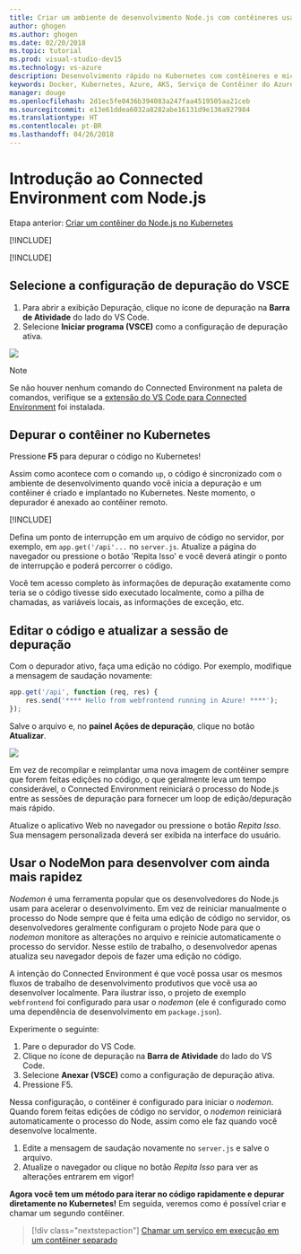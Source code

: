 ```yaml
---
title: Criar um ambiente de desenvolvimento Node.js com contêineres usando o Kubernetes na nuvem – Etapa 4 – Depurar um contêiner no Kubernetes | Microsoft Docs
author: ghogen
ms.author: ghogen
ms.date: 02/20/2018
ms.topic: tutorial
ms.prod: visual-studio-dev15
ms.technology: vs-azure
description: Desenvolvimento rápido no Kubernetes com contêineres e microsserviços no Azure
keywords: Docker, Kubernetes, Azure, AKS, Serviço de Contêiner do Azure, contêineres
manager: douge
ms.openlocfilehash: 2d1ec5fe0436b394083a247faa4519505aa21ceb
ms.sourcegitcommit: e13e61ddea6032a8282abe16131d9e136a927984
ms.translationtype: HT
ms.contentlocale: pt-BR
ms.lasthandoff: 04/26/2018
---
```

# <a name="get-started-on-connected-environment-with-nodejs"></a>Introdução ao Connected Environment com Node.js

Etapa anterior: [Criar um contêiner do Node.js no Kubernetes](get-started-nodejs-03.md)

[!INCLUDE[](includes/debug-intro.md)]

[!INCLUDE[](includes/init-debug-assets-vscode.md)]


## <a name="select-the-vsce-debug-configuration"></a>Selecione a configuração de depuração do VSCE
1. Para abrir a exibição Depuração, clique no ícone de depuração na **Barra de Atividade** do lado do VS Code.
1. Selecione **Iniciar programa (VSCE)** como a configuração de depuração ativa.

![](media/debug-configuration-nodejs.png)

> [!Note]
> Se não houver nenhum comando do Connected Environment na paleta de comandos, verifique se a [extensão do VS Code para Connected Environment](get-started-nodejs-01.md#get-kubernetes-debugging-for-vs-code) foi instalada.

## <a name="debug-the-container-in-kubernetes"></a>Depurar o contêiner no Kubernetes
Pressione **F5** para depurar o código no Kubernetes!

Assim como acontece com o comando `up`, o código é sincronizado com o ambiente de desenvolvimento quando você inicia a depuração e um contêiner é criado e implantado no Kubernetes. Neste momento, o depurador é anexado ao contêiner remoto.

[!INCLUDE[](includes/tip-vscode-status-bar-url.md)]

Defina um ponto de interrupção em um arquivo de código no servidor, por exemplo, em `app.get('/api'...` no `server.js`. Atualize a página do navegador ou pressione o botão 'Repita Isso' e você deverá atingir o ponto de interrupção e poderá percorrer o código.

Você tem acesso completo às informações de depuração exatamente como teria se o código tivesse sido executado localmente, como a pilha de chamadas, as variáveis locais, as informações de exceção, etc.

## <a name="edit-code-and-refresh-the-debug-session"></a>Editar o código e atualizar a sessão de depuração
Com o depurador ativo, faça uma edição no código. Por exemplo, modifique a mensagem de saudação novamente:

```javascript
app.get('/api', function (req, res) {
    res.send('**** Hello from webfrontend running in Azure! ****');
});
```

Salve o arquivo e, no **painel Ações de depuração**, clique no botão **Atualizar**. 

![](media/debug-action-refresh-nodejs.png)

Em vez de recompilar e reimplantar uma nova imagem de contêiner sempre que forem feitas edições no código, o que geralmente leva um tempo considerável, o Connected Environment reiniciará o processo do Node.js entre as sessões de depuração para fornecer um loop de edição/depuração mais rápido.

Atualize o aplicativo Web no navegador ou pressione o botão *Repita Isso*. Sua mensagem personalizada deverá ser exibida na interface do usuário.


## <a name="use-nodemon-to-develop-even-faster"></a>Usar o NodeMon para desenvolver com ainda mais rapidez
*Nodemon* é uma ferramenta popular que os desenvolvedores do Node.js usam para acelerar o desenvolvimento. Em vez de reiniciar manualmente o processo do Node sempre que é feita uma edição de código no servidor, os desenvolvedores geralmente configuram o projeto Node para que o *nodemon* monitore as alterações no arquivo e reinicie automaticamente o processo do servidor. Nesse estilo de trabalho, o desenvolvedor apenas atualiza seu navegador depois de fazer uma edição no código.

A intenção do Connected Environment é que você possa usar os mesmos fluxos de trabalho de desenvolvimento produtivos que você usa ao desenvolver localmente. Para ilustrar isso, o projeto de exemplo `webfrontend` foi configurado para usar o *nodemon* (ele é configurado como uma dependência de desenvolvimento em `package.json`).

Experimente o seguinte:
1. Pare o depurador do VS Code.
1. Clique no ícone de depuração na **Barra de Atividade** do lado do VS Code. 
1. Selecione **Anexar (VSCE)** como a configuração de depuração ativa.
1. Pressione F5.

Nessa configuração, o contêiner é configurado para iniciar o *nodemon*. Quando forem feitas edições de código no servidor, o *nodemon* reiniciará automaticamente o processo do Node, assim como ele faz quando você desenvolve localmente. 
1. Edite a mensagem de saudação novamente no `server.js` e salve o arquivo.
1. Atualize o navegador ou clique no botão *Repita Isso* para ver as alterações entrarem em vigor!

**Agora você tem um método para iterar no código rapidamente e depurar diretamente no Kubernetes!** Em seguida, veremos como é possível criar e chamar um segundo contêiner.

> [!div class="nextstepaction"]
> [Chamar um serviço em execução em um contêiner separado](get-started-nodejs-05.md)

